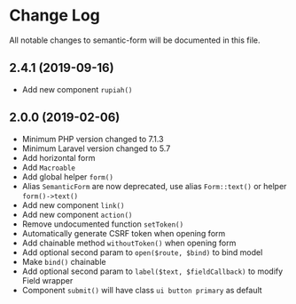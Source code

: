 # Change Log
All notable changes to semantic-form will be documented in this file.
## 2.4.1 (2019-09-16)
* Add new component `rupiah()`

## 2.0.0 (2019-02-06)
* Minimum PHP version changed to 7.1.3
* Minimum Laravel version changed to 5.7
* Add horizontal form
* Add `Macroable`
* Add global helper `form()`
* Alias `SemanticForm` are now deprecated, use alias `Form::text()` or helper `form()->text()`
* Add new component `link()`
* Add new component `action()`
* Remove undocumented function `setToken()`
* Automatically generate CSRF token when opening form
* Add chainable method `withoutToken()`  when opening form
* Add optional second param to `open($route, $bind)` to bind model
* Make `bind()` chainable
* Add optional second param to `label($text, $fieldCallback)` to modify Field wrapper
* Component `submit()` will have class `ui button primary` as default

